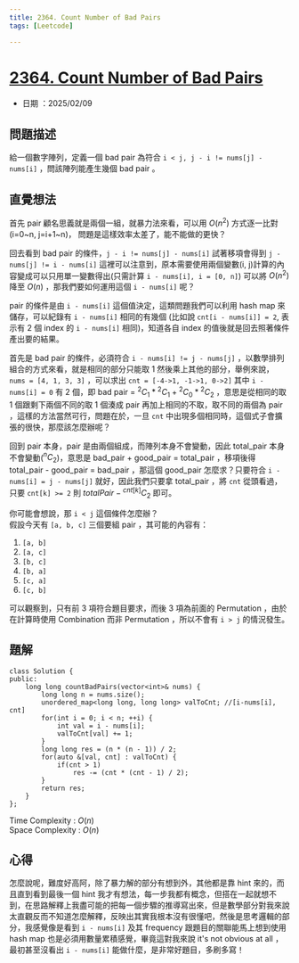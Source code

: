 ```yaml
---
title: 2364. Count Number of Bad Pairs
tags: [Leetcode]

---
```


# [2364. Count Number of Bad Pairs](https://leetcode.com/problems/count-number-of-bad-pairs/description/?envType=daily-question&envId=2025-02-09)  
+ 日期 ：2025/02/09  

## 問題描述  
給一個數字陣列，定義一個 bad pair 為符合 `i < j, j - i != nums[j] - nums[i]` ，問該陣列能產生幾個 bad pair 。  

## 直覺想法  
首先 pair 顧名思義就是兩個一組，就暴力法來看，可以用 $O(n^2)$ 方式逐一比對(i=0~n, j=i+1~n)， 問題是這樣效率太差了，能不能做的更快？  

回去看到 bad pair 的條件，`j - i != nums[j] - nums[i]` 試著移項會得到 `j - nums[j] != i - nums[i]` 這裡可以注意到，原本需要使用兩個變數(i, j)計算的內容變成可以只用單一變數得出(只需計算 `i - nums[i], i = [0, n]`) 可以將 $O(n^2)$ 降至 $O(n)$ ，那我們要如何運用這個 `i - nums[i]` 呢？  

pair 的條件是由 `i - nums[i]` 這個值決定，這類問題我們可以利用 hash map 來儲存，可以紀錄有 `i - nums[i]` 相同的有幾個 (比如說 `cnt[i - nums[i]] = 2`, 表示有 2 個 index 的 `i - nums[i]` 相同)，知道各自 index 的值後就是回去照著條件產出要的結果。  

首先是 bad pair 的條件，必須符合 `i - nums[i] != j - nums[j]` ，以數學排列組合的方式來看，就是相同的部分只能取 1 然後乘上其他的部分，舉例來說，`nums = [4, 1, 3, 3]` ，可以求出 `cnt = [-4->1, -1->1, 0->2]` 其中 `i - nums[i] = 0` 有 2 個，即 bad pair = ${}^2C_1 * {}^2C_1 + {}^2C_0 * {}^2C_2$ ，意思是從相同的取 1 個跟剩下兩個不同的取 1 個湊成 pair 再加上相同的不取，取不同的兩個為 pair ，這樣的方法當然可行，問題在於，一旦 `cnt` 中出現多個相同時，這個式子會擴張的很快，那麼該怎麼辦呢？  

回到 pair 本身，pair 是由兩個組成，而陣列本身不會變動，因此 total_pair 本身不會變動(${}^nC_2$)，意思是 bad_pair + good_pair = total_pair ，移項後得 total_pair - good_pair = bad_pair ，那這個 good_pair 怎麼求？只要符合 `i - nums[i] = j - nums[j]` 就好，因此我們只要拿 total_pair ，將 `cnt` 從頭看過，只要 `cnt[k] >= 2` 則 $totalPair - {}^{cnt[k]}C_2$ 即可。  

你可能會想說，那 `i < j` 這個條件怎麼辦？  
假設今天有 `[a, b, c]` 三個要組 pair ，其可能的內容有：  
1. `[a, b]`  
2. `[a, c]`  
3. `[b, c]`  
4. `[b, a]`  
5. `[c, a]`  
6. `[c, b]`  

可以觀察到，只有前 3 項符合題目要求，而後 3 項為前面的 Permutation ，由於在計算時使用 Combination 而非 Permutation ，所以不會有 `i > j` 的情況發生。  

## 題解  
```cpp=
class Solution {
public:
    long long countBadPairs(vector<int>& nums) {
        long long n = nums.size();
        unordered_map<long long, long long> valToCnt; //[i-nums[i], cnt]
        for(int i = 0; i < n; ++i) {
            int val = i - nums[i];
            valToCnt[val] += 1;
        }
        long long res = (n * (n - 1)) / 2;
        for(auto &[val, cnt] : valToCnt) {
            if(cnt > 1)
                res -= (cnt * (cnt - 1) / 2);
        }
        return res;
    }
};
```

Time Complexity : $O(n)$  
Space Complexity : $O(n)$  

## 心得  
怎麼說呢，難度好高阿，除了暴力解的部分有想到外，其他都是靠 hint 來的，而且直到看到最後一個 hint 我才有想法，每一步我都有概念，但搭在一起就想不到，在思路解釋上我盡可能的把每一個步驟的推導寫出來，但是數學部分對我來說太直觀反而不知道怎麼解釋，反映出其實我根本沒有很懂吧，然後是思考邏輯的部分，我感覺像是看到 `i - nums[i]` 及其 frequency 跟題目的關聯能馬上想到使用 hash map 也是必須用數量累積感覺，畢竟這對我來說 it's not obvious at all ，最初甚至沒看出 `i - nums[i]` 能做什麼，是非常好題目，多刷多寫！  